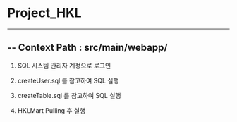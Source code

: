 # Project_HKL

--------------------------------------------------------
--  Context Path : src/main/webapp/
--------------------------------------------------------

1. SQL 시스템 관리자 계정으로 로그인

2. createUser.sql 를 참고하여 SQL 실행

3. createTable.sql 를 참고하여 SQL 실행

4. HKLMart Pulling 후 실행


